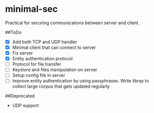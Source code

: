 minimal-sec
===========

Practical for securing communications between server and client.


##ToDo
- [X] Add both TCP and UDP handler
- [X] Minimal client that can connect to server
- [X] Fix server
- [X] Entity authentication protocol
- [ ] Protocol for file transfer
- [ ] Keystore and files manipulation on server
- [ ] Setup config file in server
- [ ] Improve entity authentication by using passphrases. Write libray to collect large corpus that gets updated regularly

##Deprecated
- UDP support
